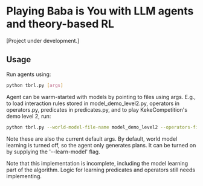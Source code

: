 # Playing Baba is You with LLM agents and theory-based RL

[Project under development.]

## Usage

Run agents using:
```bash
python tbrl.py [args]
```

Agent can be warm-started with models by pointing to files using args. E.g., to load interaction rules stored in model_demo_level2.py, operators in operators.py, predicates in predicates.py, and to play KekeCompetition's demo level 2, run:

```bash
python tbrl.py --world-model-file-name model_demo_level2 --operators-file-name operators --predicates-file-name predicates --game baba --levels "[('demo_LEVELS', 1)]"
```

Note these are also the current default args. By default, world model learning is turned off, so the agent only generates plans. It can be turned on by supplying the '--learn-model' flag.

Note that this implementation is incomplete, including the model learning part of the algorithm. Logic for learning predicates and operators still needs implementing.
